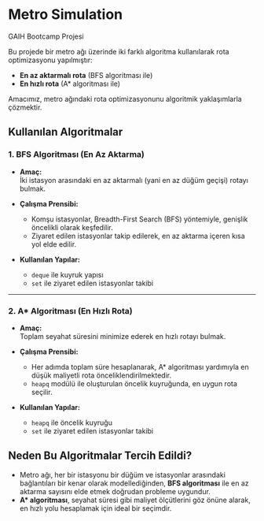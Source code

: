 # Metro Simulation

GAIH Bootcamp Projesi

Bu projede bir metro ağı üzerinde iki farklı algoritma kullanılarak rota optimizasyonu yapılmıştır:

- **En az aktarmalı rota** (BFS algoritması ile)
- **En hızlı rota** (A* algoritması ile)

Amacımız, metro ağındaki rota optimizasyonunu algoritmik yaklaşımlarla çözmektir.

## Kullanılan Algoritmalar

### 1. BFS Algoritması (En Az Aktarma)

- **Amaç:**  
  İki istasyon arasındaki en az aktarmalı (yani en az düğüm geçişi) rotayı bulmak.

- **Çalışma Prensibi:**  
  - Komşu istasyonlar, Breadth-First Search (BFS) yöntemiyle, genişlik öncelikli olarak keşfedilir.  
  - Ziyaret edilen istasyonlar takip edilerek, en az aktarma içeren kısa yol elde edilir.

- **Kullanılan Yapılar:**  
  - `deque` ile kuyruk yapısı  
  - `set` ile ziyaret edilen istasyonlar takibi  

---

### 2. A* Algoritması (En Hızlı Rota)

- **Amaç:**  
  Toplam seyahat süresini minimize ederek en hızlı rotayı bulmak.

- **Çalışma Prensibi:**  
  - Her adımda toplam süre hesaplanarak, A* algoritması yardımıyla en düşük maliyetli rota önceliklendirilmektedir.  
  - `heapq` modülü ile oluşturulan öncelik kuyruğunda, en uygun rota seçilir.

- **Kullanılan Yapılar:**  
  - `heapq` ile öncelik kuyruğu  
  - `set` ile ziyaret edilen istasyonlar takibi  

## Neden Bu Algoritmalar Tercih Edildi?

- Metro ağı, her bir istasyonu bir düğüm ve istasyonlar arasındaki bağlantıları bir kenar olarak modellediğinden, **BFS algoritması** ile en az aktarma sayısını elde etmek doğrudan probleme uygundur.
- **A\* algoritması**, seyahat süresi gibi maliyet ölçütlerini göz önüne alarak, en hızlı yolu hesaplamak için ideal bir seçimdir.
